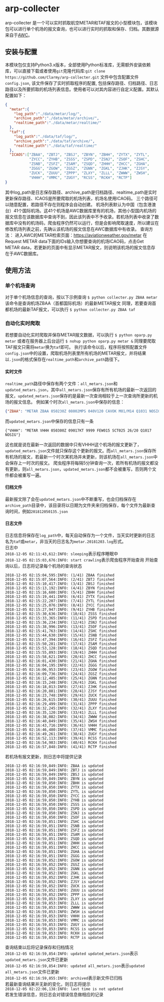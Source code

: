 # arp-collecter
arp-collecter 是一个可以实时抓取航空METAR和TAF报文的小型模块包，该模块包可以进行单个机场的报文查询，也可以进行实时的抓取和保存、归档。其数据源来自于[AWC](https://aviationweather.gov/)。

## 安装与配置
本模块包仅支持Python3.x版本，全部使用Python标准库，无需额外安装依赖库，可以直接下载或者使用`git`克隆代码库:`git clone https://github.com/Clarmy/arp-collecter.git`
文件中包含配置文件`config.json`, 该文件保存了实时抓取程序的配置, 包括保存路径、归档路径、日志路径以及所要抓取的机场列表信息。使用者可以对其内容进行自定义配置。其默认配置如下：
```json
{
  "metar":{
    "log_path":"./data/metar/log/",
    "archive_path":"./data/metar/archive/",
    "realtime_path":"./data/metar/realtime/"
  },
  "taf":{
    "log_path":"./data/taf/log/",
    "archive_path":"./data/taf/archive/",
    "realtime_path":"./data/taf/realtime/"
  },
  "ICAOS":["ZBAA", "ZBTJ", "ZBSJ", "ZBYN", "ZBHH", "ZYTX", "ZYTL",
           "ZYCC", "ZYHB", "ZSSS", "ZSPD", "ZSNJ", "ZSOF", "ZSHC",
           "ZSNB", "ZSFZ", "ZSAM", "ZSQD", "ZHHH", "ZHCC", "ZGHA",
           "ZGGG", "ZGOW", "ZGSZ", "ZGNN", "ZGKL", "ZJHK", "ZJSY",
           "ZUCK", "ZUUU", "ZPPP", "ZLXY", "ZLLL", "ZWWW", "ZWSH",
           "VHHH", "VMMC", "ZUGY", "RCSS", "RCKH", "RCTP"]
}
```
其中log_path是日志保存路径、archive_path是归档路径、realtime_path是实时更新保存路径、ICAOS是所要爬取的机场列表，机场名使用ICAO码。
三个路径可以随意配置，若路径不存在则程序会自动创建。
机场列表默认为中国（包含港澳台）41个国际机场。这41个机场是AWC数据库里有的机场，其他小型国内机场的报文信息在该数据库中查询不到，因此该列表中不予收录。若机场列表中收录了数据库中没有的机场码，爬虫程序仍然可以运行，但是会影响爬取速度，所以建议在修改机场列表之前，先确认该机场的报文信息在AWC数据库中有收录。
查询方法：
进入AWC的METAR检索页面：https://aviationweather.gov/metar
在Request METAR data下面的IDs输入你想要查询的机场ICAO码，点击Get METAR data，若更新的页面中有显示METAR报文，则说明该机场的报文信息存在于AWC数据库。

## 使用方法
### 单个机场查询
对于单个机场信息的查询，按以下示例查询
`$ python collecter.py ZBAA metar`
该命令是查询机场ZBAA（首都国际机场）的最新METAR报文
同理，若要查询首都机场的最新TAF报文，可以执行
`$ python collecter.py ZBAA taf`

### 自动化实时爬取
若想要自动化实时爬取并保存METAR报文数据，可以执行
`$ python oparp.py metar`
或者在服务器上后台运行
`$ nohup python oparp.py metar &`
同理要爬取TAF报文只需将`metar`换为`taf`即可。
执行该命令以后，程序将按照配置文件`config.json`中的设置，爬取机场列表里所有机场的METAR报文，并将结果以`.json`的格式保存在`realtime_path`和`archive_path`路径下。
#### 实时文件
`realtime_path`路径中保存有两个文件：`all_metars.json`和`updated_metars.json`，其中`all_metars.json`保存有所有机场的最新一次返回的报文，`updated_metars.json`保存的是最新一次查询相较于上一次查询所更新的机场的报文信息。
例如某个时次`all_metars.json`中保存的信息：   
```json
{"ZBAA": "METAR ZBAA 050230Z 08002MPS 040V120 CAVOK M01/M14 Q1031 NOSIG", "ZBTJ": "METAR ZBTJ 050230Z 11001MPS CAVOK 02/M06 Q1031 NOSIG", "ZBSJ": "METAR ZBSJ 050200Z VRB01MPS 1300 R15/1600D -SN BR OVC033 M02/M02 Q1030 BECMG TL0330 1500", "ZBYN": "METAR ZBYN 050230Z 18002MPS 2500 -SN BR FEW020 OVC040 M04/M05 Q1025 NOSIG", "ZBHH": "METAR ZBHH 050200Z VRB01MPS 6000 FEW040 M06/M20 Q1022 NOSIG", "ZYTX": "METAR ZYTX 050230Z VRB01MPS CAVOK M04/M16 Q1033 NOSIG", "ZYTL": "METAR ZYTL 050230Z 08006MPS CAVOK 01/M07 Q1031 NOSIG", "ZYCC": "METAR ZYCC 050200Z 25003MPS 210V310 CAVOK M12/M24 Q1032 NOSIG", "ZYHB": "METAR ZYHB 050200Z 24006MPS CAVOK M13/M22 Q1031 NOSIG", "ZSSS": "METAR ZSSS 050230Z 06007MPS 9999 FEW033 12/06 Q1026 NOSIG", "ZSPD": "METAR ZSPD 050230Z 05007MPS 9999 SCT030 13/06 Q1026 NOSIG", "ZSNJ": "METAR ZSNJ 050200Z 10007MPS 9999 BKN033 09/05 Q1026 NOSIG", "ZSOF": "METAR ZSOF 050200Z 10007MPS 9999 BKN020 08/05 Q1025 NOSIG", "ZSHC": "METAR ZSHC 050230Z 08002MPS 8000 FEW011 BKN018 11/10 Q1026 NOSIG", "ZSNB": "METAR ZSNB 050200Z VRB01MPS 9000 FEW009 BKN026 13/12 Q1026 NOSIG", "ZSFZ": "METAR ZSFZ 050200Z 03007MPS 9999 OVC013 17/14 Q1022 BECMG TL0330 BKN015", "ZSAM": "METAR ZSAM 050200Z 06006MPS 9999 SCT023 22/17 Q1020 NOSIG", "ZSQD": "METAR ZSQD 050200Z 05003MPS 010V080 CAVOK 03/M06 Q1031 NOSIG", "ZHHH": "METAR ZHHH 050200Z 06005MPS 4500 -RA BR OVC040 09/06 Q1022 NOSIG", "ZHCC": "METAR ZHCC 050200Z 36004MPS 5000 -RASN BR SCT015 OVC030 03/01 Q1028 NOSIG", "ZGHA": "METAR ZGHA 050200Z 23002MPS 190V290 3000 BR FEW004 BKN006 OVC040 09/08 Q1022 BECMG TL0350 BKN011 OVC040", "ZGGG": "METAR ZGGG 050230Z 03001MPS 9000 NSC 24/17 Q1017 NOSIG", "ZGOW": "METAR ZGOW 050200Z 12003MPS 080V150 8000 BKN019 BKN033 23/19 Q1019 NOSIG", "ZGSZ": "METAR ZGSZ 050200Z 04002MPS 9999 BKN043 25/21 Q1017 NOSIG", "ZGNN": "METAR ZGNN 050200Z 09003MPS 050V130 6000 SCT007 OVC023 20/18 Q1017 NOSIG", "ZGKL": "METAR ZGKL 050200Z 05003MPS 020V080 9999 SCT020 OVC050 13/08 Q1020 NOSIG", "ZJHK": "METAR ZJHK 050200Z 06005MPS 020V090 9999 SCT013 27/23 Q1016 NOSIG", "ZJSY": "METAR ZJSY 050200Z 10004MPS 060V130 9999 FEW020 29/20 Q1016 NOSIG", "ZUCK": "METAR ZUCK 050200Z 02006MPS 9999 OVC033 12/08 Q1016 NOSIG", "ZUUU": "METAR ZUUU 050200Z 03006MPS 8000 BKN040 11/06 Q1017 NOSIG", "ZPPP": "METAR ZPPP 050200Z 23009MPS CAVOK 12/05 Q1022 NOSIG", "ZLXY": "METAR ZLXY 050200Z VRB01MPS 4000 -SN BR SCT030 OVC050 02/M00 Q1028 NOSIG", "ZLLL": "METAR ZLLL 050200Z 11003MPS 050V150 CAVOK M08/M13 Q1022 NOSIG", "ZWWW": "METAR ZWWW 050230Z 15002MPS CAVOK M11/M14 Q1039 NOSIG", "ZWSH": "METAR ZWSH 050200Z 03003MPS 010V100 4200 DU NSC M07/M12 Q1024 NOSIG", "VHHH": "METAR VHHH 050230Z 09016KT 9999 FEW015 SCT025 25/20 Q1017 NOSIG", "VMMC": "METAR VMMC 050230Z 09013KT 6000 FEW012 SCT022 25/22 Q1017 NOSIG", "ZUGY": "METAR ZUGY 050200Z 05002MPS 020V090 4500 BR SCT004 BKN015 OVC026 08/07 Q1016 BECMG TL0330 18005MPS", "RCSS": "METAR RCSS 050230Z 11013KT 9999 -RA FEW008 SCT020 BKN030 23/20 Q1020 NOSIG RMK A3012", "RCKH": "METAR RCKH 050230Z 26005KT 220V340 9999 FEW016 BKN100 29/20 Q1016 NOSIG RMK A3001", "RCTP": "METAR RCTP 050230Z 06021KT 9999 SCT012 BKN025 22/19 Q1019 NOSIG RMK A3011"}
```
而`updated_metars.json`中保存的信息只有一条   
```
{"VHHH": "METAR VHHH 050300Z 09017KT 9999 FEW015 SCT025 26/20 Q1017 NOSIG"}
```
这也就是说在最新一次返回的数据中只有VHHH这个机场的报文更新了，`updated_metars.json`文件就只保存这个更新的报文。而`all_metars.json`保存所有机场的报文，若最新一个时次某机场并未更新，则该机场在`all_metars.json`中会保存上一时次的报文。
爬虫程序将每隔5分钟查询一次，若所有机场的报文都没有更新，则`all_metars.json`，`updated_metars.json`都不会被重写，否则两个文件都会被重写一遍。
#### 归档文件
最新报文除了会在`updated_metars.json`中不断重写，也会归档保存在`archive_path`目录中，该目录将以日期为文件夹来归档保存，每个文件为最新查询时间，例如`201812050135.json`

#### 日志文件
日志信息将保存在`log_path`中，每天自动保存为一个文件，当天实时更新的日志名为`taf`或`metar`，非当天的日志名为`metar.20181203.log`形式。   
日志中   
`2018-12-05 02:11:43,612:INFO: sleeping`表示程序睡眠中   
`2018-12-05 02:15:03,676:INFO: start crawling`表示爬虫程序开始查询
开始查询以后，日志将记录每个机场的查询状态   
```
2018-12-05 02:15:04,595:INFO: (1/41) ZBAA finished
2018-12-05 02:15:07,564:INFO: (2/41) ZBTJ finished
2018-12-05 02:15:10,417:INFO: (3/41) ZBSJ finished
2018-12-05 02:15:13,192:INFO: (4/41) ZBYN finished
2018-12-05 02:15:16,680:INFO: (5/41) ZBHH finished
2018-12-05 02:15:19,441:INFO: (6/41) ZYTX finished
2018-12-05 02:15:22,207:INFO: (7/41) ZYTL finished
2018-12-05 02:15:25,076:INFO: (8/41) ZYCC finished
2018-12-05 02:15:27,947:INFO: (9/41) ZYHB finished
2018-12-05 02:15:30,636:INFO: (10/41) ZSSS finished
2018-12-05 02:15:33,365:INFO: (11/41) ZSPD finished
2018-12-05 02:15:36,234:INFO: (12/41) ZSNJ finished
2018-12-05 02:15:38,996:INFO: (13/41) ZSOF finished
2018-12-05 02:15:41,763:INFO: (14/41) ZSHC finished
2018-12-05 02:15:44,630:INFO: (15/41) ZSNB finished
2018-12-05 02:15:47,394:INFO: (16/41) ZSFZ finished
2018-12-05 02:15:50,281:INFO: (17/41) ZSAM finished
2018-12-05 02:15:53,128:INFO: (18/41) ZSQD finished
2018-12-05 02:15:55,893:INFO: (19/41) ZHHH finished
2018-12-05 02:15:58,621:INFO: (20/41) ZHCC finished
2018-12-05 02:16:01,430:INFO: (21/41) ZGHA finished
2018-12-05 02:16:04,195:INFO: (22/41) ZGGG finished
2018-12-05 02:16:06,953:INFO: (23/41) ZGOW finished
2018-12-05 02:16:09,736:INFO: (24/41) ZGSZ finished
2018-12-05 02:16:12,485:INFO: (25/41) ZGNN finished
2018-12-05 02:16:15,248:INFO: (26/41) ZGKL finished
2018-12-05 02:16:18,013:INFO: (27/41) ZJHK finished
2018-12-05 02:16:20,881:INFO: (28/41) ZJSY finished
2018-12-05 02:16:23,748:INFO: (29/41) ZUCK finished
2018-12-05 02:16:26,615:INFO: (30/41) ZUUU finished
2018-12-05 02:16:29,499:INFO: (31/41) ZPPP finished
2018-12-05 02:16:32,245:INFO: (32/41) ZLXY finished
2018-12-05 02:16:35,120:INFO: (33/41) ZLLL finished
2018-12-05 02:16:38,082:INFO: (34/41) ZWWW finished
2018-12-05 02:16:40,849:INFO: (35/41) ZWSH finished
2018-12-05 02:16:43,716:INFO: (36/41) VHHH finished
2018-12-05 02:16:46,480:INFO: (37/41) VMMC finished
2018-12-05 02:16:49,261:INFO: (38/41) ZUGY finished
2018-12-05 02:16:52,113:INFO: (39/41) RCSS finished
2018-12-05 02:16:54,983:INFO: (40/41) RCKH finished
2018-12-05 02:16:57,848:INFO: (41/41) RCTP finished
```
若机场有报文更新，则日志中将提供记录
```
2018-12-05 02:16:59,849:INFO: ZBAA is updated
2018-12-05 02:16:59,849:INFO: ZBTJ is updated
2018-12-05 02:16:59,849:INFO: ZBSJ is updated
2018-12-05 02:16:59,849:INFO: ZBYN is updated
2018-12-05 02:16:59,850:INFO: ZBHH is updated
2018-12-05 02:16:59,850:INFO: ZYTX is updated
2018-12-05 02:16:59,850:INFO: ZYTL is updated
2018-12-05 02:16:59,850:INFO: ZYCC is updated
2018-12-05 02:16:59,850:INFO: ZYHB is updated
2018-12-05 02:16:59,850:INFO: ZSSS is updated
2018-12-05 02:16:59,850:INFO: ZSPD is updated
2018-12-05 02:16:59,850:INFO: ZSNJ is updated
2018-12-05 02:16:59,850:INFO: ZSOF is updated
2018-12-05 02:16:59,851:INFO: ZSHC is updated
2018-12-05 02:16:59,851:INFO: ZSNB is updated
2018-12-05 02:16:59,851:INFO: ZSFZ is updated
2018-12-05 02:16:59,851:INFO: ZSAM is updated
2018-12-05 02:16:59,851:INFO: ZSQD is updated
2018-12-05 02:16:59,851:INFO: ZHHH is updated
2018-12-05 02:16:59,851:INFO: ZHCC is updated
2018-12-05 02:16:59,851:INFO: ZGHA is updated
2018-12-05 02:16:59,851:INFO: ZGGG is updated
2018-12-05 02:16:59,852:INFO: ZGOW is updated
2018-12-05 02:16:59,852:INFO: ZGSZ is updated
2018-12-05 02:16:59,852:INFO: ZGNN is updated
2018-12-05 02:16:59,852:INFO: ZGKL is updated
2018-12-05 02:16:59,852:INFO: ZJHK is updated
2018-12-05 02:16:59,852:INFO: ZJSY is updated
2018-12-05 02:16:59,852:INFO: ZUCK is updated
2018-12-05 02:16:59,852:INFO: ZUUU is updated
2018-12-05 02:16:59,852:INFO: ZPPP is updated
2018-12-05 02:16:59,853:INFO: ZLXY is updated
2018-12-05 02:16:59,853:INFO: ZLLL is updated
2018-12-05 02:16:59,853:INFO: ZWWW is updated
2018-12-05 02:16:59,853:INFO: ZWSH is updated
2018-12-05 02:16:59,853:INFO: VHHH is updated
2018-12-05 02:16:59,853:INFO: VMMC is updated
2018-12-05 02:16:59,853:INFO: ZUGY is updated
2018-12-05 02:16:59,853:INFO: RCSS is updated
2018-12-05 02:16:59,853:INFO: RCKH is updated
2018-12-05 02:16:59,853:INFO: RCTP is updated
```
查询结束以后将记录保存和归档情况    
`2018-12-05 02:16:59,854:INFO: updated updated_metars.json`表示`updated_metars.json`文件已更新    
`2018-12-05 02:16:59,854:INFO: updated all_metars.json`表示`updated all_metars.json`文件已更新   
`2018-12-05 02:16:59,855:INFO: archived`表示新文件已归档     
若最新查询结果并无新的变化，则日志将提示   
`2018-12-05 02:22:06,138:INFO: last time is not updated`   
若发生错误信息，则日志会对错误信息做相应的记录
